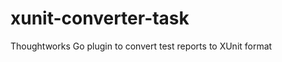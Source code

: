 xunit-converter-task
====================

Thoughtworks Go plugin to convert test reports to XUnit format
